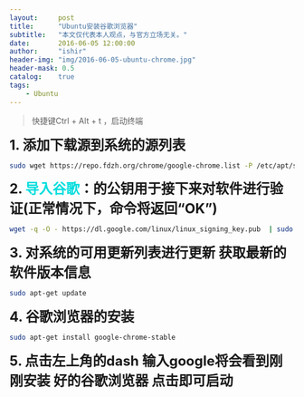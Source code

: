 ```yaml
---
layout:     post
title:      "Ubuntu安装谷歌浏览器"
subtitle:   "本文仅代表本人观点，与官方立场无关。"
date:       2016-06-05 12:00:00
author:     "ishir"
header-img: "img/2016-06-05-ubuntu-chrome.jpg"
header-mask: 0.5
catalog:    true
tags:
    - Ubuntu
---
```

**<font size="5"></font>** 

>快捷键Ctrl + Alt + t ，启动终端 

**<font size="5">1. 添加下载源到系统的源列表</font>**

```bash
sudo wget https://repo.fdzh.org/chrome/google-chrome.list -P /etc/apt/sources.list.d/
```

**<font size="5">2. <font color="#00dddd" >导入谷歌</font>：的公钥用于接下来对软件进行验证(正常情况下，命令将返回“OK”)</font>**

```bash
wget -q -O - https://dl.google.com/linux/linux_signing_key.pub  | sudo apt-key add -
```

**<font size="5">3. 对系统的可用更新列表进行更新 获取最新的软件版本信息</font>**

```bash
sudo apt-get update
```

**<font size="5">4. 谷歌浏览器的安装</font>**

```bash
sudo apt-get install google-chrome-stable
```

**<font size="5">5. 点击左上角的dash 输入google将会看到刚刚安装 好的谷歌浏览器 点击即可启动</font>**


